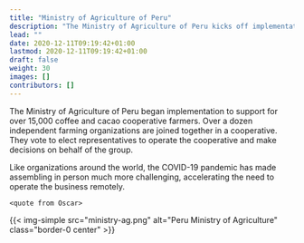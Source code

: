 ```yaml
---
title: "Ministry of Agriculture of Peru"
description: "The Ministry of Agriculture of Peru kicks off implementation to support 15k coffee and cacao farmers"
lead: ""
date: 2020-12-11T09:19:42+01:00
lastmod: 2020-12-11T09:19:42+01:00
draft: false
weight: 30
images: []
contributors: []
---
```


The Ministry of Agriculture of Peru began implementation to support for over 15,000 coffee and cacao cooperative farmers. Over a dozen independent farming organizations are joined together in a cooperative. They vote to elect representatives to operate the cooperative and make decisions on behalf of the group.

Like organizations around the world, the COVID-19 pandemic has made assembling in person much more challenging, accelerating the need to operate the business remotely.

```<quote from Oscar>```

{{< img-simple src="ministry-ag.png" alt="Peru Ministry of Agriculture" class="border-0 center" >}}